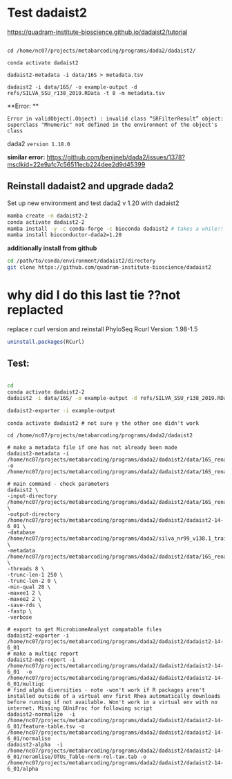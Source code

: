 # Test dadaist2

https://quadram-institute-bioscience.github.io/dadaist2/tutorial

```

cd /home/nc07/projects/metabarcoding/programs/dada2/dadaist2/

conda activate dadaist2

dadaist2-metadata -i data/16S > metadata.tsv

dadaist2 -i data/16S/ -o example-output -d refs/SILVA_SSU_r138_2019.RData -t 8 -m metadata.tsv

```



**Error: **

`Error in validObject(.Object) :
  invalid class “SRFilterResult” object: superclass "Mnumeric" not defined in the environment of the object's class`

dada2 `version 1.18.0`

**similar error:** https://github.com/benjjneb/dada2/issues/1378?msclkid=22e9afc7c56511ecb224dee2d9d45399


## Reinstall dadaist2 and upgrade dada2

Set up new environment and test dada2 v 1.20 with dadaist2

``` bash
mamba create -n dadaist2-2
conda activate dadaist2-2
mamba install -y -c conda-forge -c bioconda dadaist2 # takes a while!!
mamba install bioconductor-dada2=1.20
```

**additionally install from github**

``` bash
cd /path/to/conda/environment/dadaist2/directory
git clone https://github.com/quadram-institute-bioscience/dadaist2
```

# why did I do this last tie ??not replacted
replace r curl version and reinstall PhyloSeq
Rcurl Version: 1.98-1.5

``` R
uninstall.packages(RCurl)
```

## Test:

``` bash

cd
conda activate dadaist2-2
dadaist2 -i data/16S/ -o example-output -d refs/SILVA_SSU_r138_2019.RData -t 8 -m metadata.tsv

dadaist2-exporter -i example-output


```


```
conda activate dadaist2 # not sure y the other one didn't work

cd /home/nc07/projects/metabarcoding/programs/dada2/dadaist2

# make a metadata file if one has not already been made
dadaist2-metadata -i /home/nc07/projects/metabarcoding/programs/dada2/dadaist2/data/16S_rename -o /home/nc07/projects/metabarcoding/programs/dada2/dadaist2/data/16S_rename/metadatafile.tsv

# main command - check parameters
dadaist2 \
-input-directory /home/nc07/projects/metabarcoding/programs/dada2/dadaist2/data/16S_rename \
-output-directory /home/nc07/projects/metabarcoding/programs/dada2/dadaist2/dadaist2-14-6_01 \
-database /home/nc07/projects/metabarcoding/programs/dada2/silva_nr99_v138.1_train_set.fa.gz \
-metadata /home/nc07/projects/metabarcoding/programs/dada2/dadaist2/data/16S_rename/metadatafile.tsv \
-threads 8 \
-trunc-len-1 250 \
-trunc-len-2 0 \
-min-qual 28 \
-maxee1 2 \
-maxee2 2 \
-save-rds \
-fastp \
-verbose

# export to get MicrobiomeAnalyst compatable files
dadaist2-exporter -i /home/nc07/projects/metabarcoding/programs/dada2/dadaist2/dadaist2-14-6_01
# make a multiqc report
dadaist2-mqc-report -i /home/nc07/projects/metabarcoding/programs/dada2/dadaist2/dadaist2-14-6_01  -o /home/nc07/projects/metabarcoding/programs/dada2/dadaist2/dadaist2-14-6_01/multiqc
# find alpha diversities - note -won't work if R packages aren't installed outside of a virtual env first Rhea automatically downloads before running if not available. Won't work in a virtual env with no internet. Missing GUniFrac for following script
dadaist2-normalize  -i /home/nc07/projects/metabarcoding/programs/dada2/dadaist2/dadaist2-14-6_01/feature-table.tsv -o /home/nc07/projects/metabarcoding/programs/dada2/dadaist2/dadaist2-14-6_01/normalise
dadaist2-alpha  -i /home/nc07/projects/metabarcoding/programs/dada2/dadaist2/dadaist2-14-6_01/noramlise/OTUs_Table-norm-rel-tax.tab -o /home/nc07/projects/metabarcoding/programs/dada2/dadaist2/dadaist2-14-6_01/alpha
```
